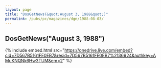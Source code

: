 ```yaml
---
layout: page
title: "DosGetNews(&quot;August 3, 1988&quot;)"
permalink: /pubs/pc/magazines/dgn/1988-08-03/
---
```


DosGetNews("August 3, 1988")
----------------------------

{% include embed.html src="https://onedrive.live.com/embed?cid=7D567B5161FE0EB7&resid=7D567B5161FE0EB7%2136924&authkey=AMuKNQNk6Hw3TUM&em=2" %}
